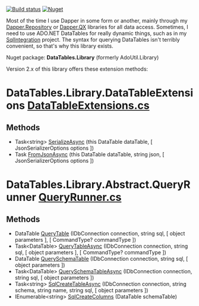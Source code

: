 [![Build status](https://ci.appveyor.com/api/projects/status/jff4nlapxigmxd1q?svg=true)](https://ci.appveyor.com/project/adamosoftware/datatables-library)
[![Nuget](https://img.shields.io/nuget/v/DataTables.Library)](https://www.nuget.org/packages/DataTables.Library/)

Most of the time I use Dapper in some form or another, mainly through my [Dapper.Repository](https://github.com/adamfoneil/Dapper.Repository) or [Dapper.QX](https://github.com/adamfoneil/Dapper.QX) libraries for all data access. Sometimes, I need to use ADO.NET DataTables for really dynamic things, such as in my [SqlIntegration](https://github.com/adamfoneil/SqlServerUtil) project. The syntax for querying DataTables isn't terribly convenient, so that's why this library exists.

Nuget package: **DataTables.Library** (formerly AdoUtil.Library)

Version 2.x of this library offers these extension methods:

# DataTables.Library.DataTableExtensions [DataTableExtensions.cs](https://github.com/adamfoneil/DataTables.Library/blob/master/DataTables.Library/DataTableExtensions.cs#L11)
## Methods
- Task\<string\> [SerializeAsync](https://github.com/adamfoneil/DataTables.Library/blob/master/DataTables.Library/DataTableExtensions.cs#L16)
 (this DataTable dataTable, [ JsonSerializerOptions options ])
- Task [FromJsonAsync](https://github.com/adamfoneil/DataTables.Library/blob/master/DataTables.Library/DataTableExtensions.cs#L45)
 (this DataTable dataTable, string json, [ JsonSerializerOptions options ])

# DataTables.Library.Abstract.QueryRunner [QueryRunner.cs](https://github.com/adamfoneil/DataTables.Library/blob/master/DataTables.Library/Abstract/QueryRunner.cs)
## Methods
- DataTable [QueryTable](https://github.com/adamfoneil/DataTables.Library/blob/master/DataTables.Library/Abstract/QueryRunner.cs#L24)
 (IDbConnection connection, string sql, [ object parameters ], [ CommandType? commandType ])
- Task\<DataTable\> [QueryTableAsync](https://github.com/adamfoneil/DataTables.Library/blob/master/DataTables.Library/Abstract/QueryRunner.cs#L45)
 (IDbConnection connection, string sql, [ object parameters ], [ CommandType? commandType ])
- DataTable [QuerySchemaTable](https://github.com/adamfoneil/DataTables.Library/blob/master/DataTables.Library/Abstract/QueryRunner.cs#L57)
 (IDbConnection connection, string sql, [ object parameters ])
- Task\<DataTable\> [QuerySchemaTableAsync](https://github.com/adamfoneil/DataTables.Library/blob/master/DataTables.Library/Abstract/QueryRunner.cs#L68)
 (IDbConnection connection, string sql, [ object parameters ])
- Task\<string\> [SqlCreateTableAsync](https://github.com/adamfoneil/DataTables.Library/blob/master/DataTables.Library/Abstract/QueryRunner.cs#L80)
 (IDbConnection connection, string schema, string name, string sql, [ object parameters ])
- IEnumerable\<string\> [SqlCreateColumns](https://github.com/adamfoneil/DataTables.Library/blob/master/DataTables.Library/Abstract/QueryRunner.cs#L93)
 (DataTable schemaTable)
